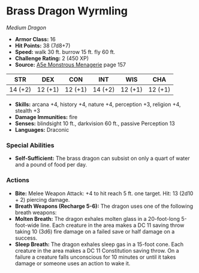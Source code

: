 # Brass Dragon Wyrmling

*Medium* *Dragon*

- **Armor Class:** 16
- **Hit Points:** 38 (7d8+7)
- **Speed:** walk 30 ft. burrow 15 ft. fly 60 ft.
- **Challenge Rating:** 2 (450 XP)
- **Source:** [A5e Monstrous Menagerie](https://enpublishingrpg.com/products/level-up-monstrous-menagerie-a5e) page 157

| STR | DEX | CON | INT | WIS | CHA |
| --- | --- | --- | --- | --- | --- |
| 14 (+2) | 12 (+1) | 12 (+1) | 14 (+2) | 12 (+1) | 12 (+1) |

- **Skills:** arcana +4, history +4, nature +4, perception +3, religion +4, stealth +3
- **Damage Immunities:** fire
- **Senses:** blindsight 10 ft., darkvision 60 ft., passive Perception 13
- **Languages:** Draconic

### Special Abilities

- **Self-Sufficient:** The brass dragon can subsist on only a quart of water and a pound of food per day.

### Actions

- **Bite:** Melee Weapon Attack: +4 to hit  reach 5 ft.  one target. Hit: 13 (2d10 + 2) piercing damage.
- **Breath Weapons (Recharge 5-6):** The dragon uses one of the following breath weapons:
- **Molten Breath:** The dragon exhales molten glass in a 20-foot-long  5-foot-wide line. Each creature in the area makes a DC 11 saving throw  taking 10 (3d6) fire damage on a failed save or half damage on a success.
- **Sleep Breath:** The dragon exhales sleep gas in a 15-foot cone. Each creature in the area makes a DC 11 Constitution saving throw. On a failure  a creature falls unconscious for 10 minutes or until it takes damage or someone uses an action to wake it.


